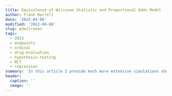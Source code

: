 ```yaml
--- 
title: Equivalence of Wilcoxon Statistic and Proportional Odds Model
author: Frank Harrell
date: '2022-04-06'
modified: '2022-04-08'
slug: powilcoxon
tags:
  - 2022
  - endpoints
  - ordinal
  - drug-evaluation
  - hypothesis-testing
  - RCT
  - regression
summary: 'In this article I provide much more extensive simulations showing the near perfect agreement between the odds ratio (OR) from a proportional odds (PO) model, and the Wilcoxon two-sample test statistic.  The agreement is studied by degree of violation of the PO assumption and by the sample size.  A refinement in the conversion formula between the OR and the Wilcoxon statistic scaled to 0-1 (corcordance probability) is provided.'
header:
  caption: ''
  image: ''
---
```

